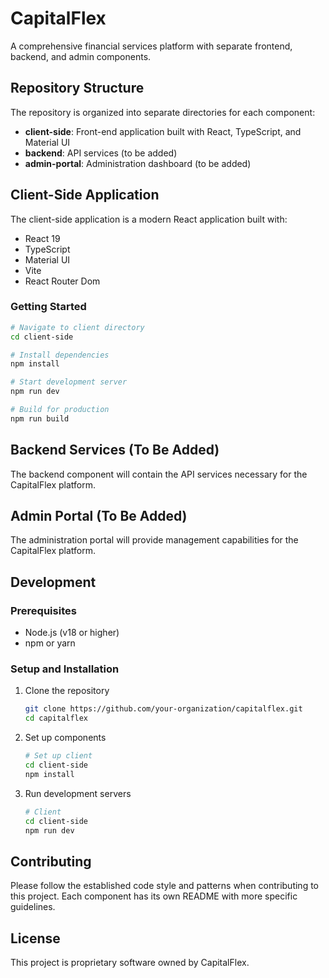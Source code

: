 # CapitalFlex

A comprehensive financial services platform with separate frontend, backend, and admin components.

## Repository Structure

The repository is organized into separate directories for each component:

- **client-side**: Front-end application built with React, TypeScript, and Material UI
- **backend**: API services (to be added)
- **admin-portal**: Administration dashboard (to be added)

## Client-Side Application

The client-side application is a modern React application built with:

- React 19
- TypeScript
- Material UI
- Vite
- React Router Dom

### Getting Started

```bash
# Navigate to client directory
cd client-side

# Install dependencies
npm install

# Start development server
npm run dev

# Build for production
npm run build
```

## Backend Services (To Be Added)

The backend component will contain the API services necessary for the CapitalFlex platform.

## Admin Portal (To Be Added)

The administration portal will provide management capabilities for the CapitalFlex platform.

## Development

### Prerequisites

- Node.js (v18 or higher)
- npm or yarn

### Setup and Installation

1. Clone the repository

   ```bash
   git clone https://github.com/your-organization/capitalflex.git
   cd capitalflex
   ```

2. Set up components

   ```bash
   # Set up client
   cd client-side
   npm install
   ```

3. Run development servers
   ```bash
   # Client
   cd client-side
   npm run dev
   ```

## Contributing

Please follow the established code style and patterns when contributing to this project. Each component has its own README with more specific guidelines.

## License

This project is proprietary software owned by CapitalFlex.
